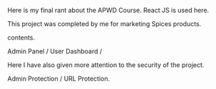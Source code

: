 Here is my final rant about the APWD Course.
React JS is used here.

This project was completed by me for marketing Spices products.

contents.

Admin Panel / 
User Dashboard / 

Here I have also given more attention to the security of the project.

Admin Protection / 
URL Protection.
